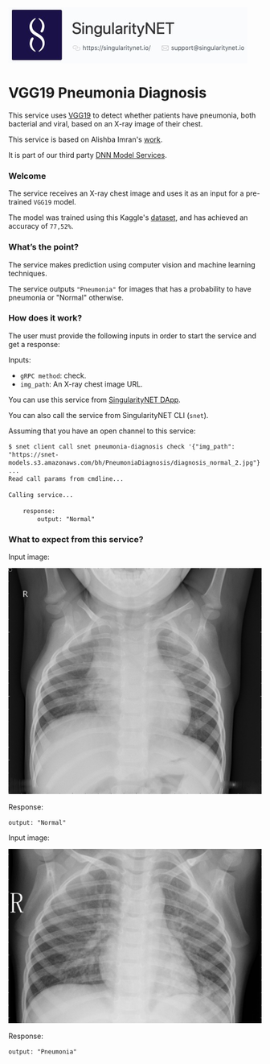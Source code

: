 [issue-template]: ../../../issues/new?template=BUG_REPORT.md
[feature-template]: ../../../issues/new?template=FEATURE_REQUEST.md

![singnetlogo](../assets/singnet-logo.jpg?raw=true 'SingularityNET')

# VGG19 Pneumonia Diagnosis

This service uses [VGG19](http://www.robots.ox.ac.uk/~vgg/research/very_deep/) 
to detect whether patients have pneumonia, both bacterial and viral, based on an X-ray image of their chest.

This service is based on Alishba Imran's [work](https://github.com/alishbaimran/Pneumonia-Diagnosis-CNN-Model).

It is part of our third party [DNN Model Services](https://github.com/singnet/dnn-model-services).

### Welcome

The service receives an X-ray chest image and uses it as an input for a pre-trained `VGG19` model.

The model was trained using this Kaggle's [dataset](https://www.kaggle.com/paultimothymooney/chest-xray-pneumonia),
and has achieved an accuracy of `77,52%`.

### What’s the point?

The service makes prediction using computer vision and machine learning techniques.

The service outputs `"Pneumonia"` for images that has a probability to have pneumonia or "Normal" otherwise.

### How does it work?

The user must provide the following inputs in order to start the service and get a response:

Inputs:
  - `gRPC method`: check.
  - `img_path`: An X-ray chest image URL.

You can use this service from [SingularityNET DApp](http://beta.singularitynet.io/).

You can also call the service from SingularityNET CLI (`snet`).

Assuming that you have an open channel to this service:

```
$ snet client call snet pneumonia-diagnosis check '{"img_path": "https://snet-models.s3.amazonaws.com/bh/PneumoniaDiagnosis/diagnosis_normal_2.jpg"}'
...
Read call params from cmdline...

Calling service...

    response:
        output: "Normal"
```

### What to expect from this service?

Input image:

![Normal Diagnosis Splash 1](../assets/users_guide/diagnosis_normal.jpg)

Response:
```
output: "Normal"
```

Input image:

![Pneumonia Diagnosis Splash 1](../assets/users_guide/diagnosis_pneumonia.jpg)

Response:
```
output: "Pneumonia"
```